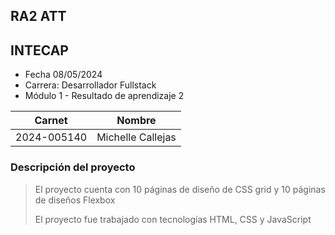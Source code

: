 ## RA2 ATT
## INTECAP

- Fecha 08/05/2024
- Carrera: Desarrollador Fullstack
- Módulo 1 - Resultado de aprendizaje 2

|Carnet|Nombre|
|-----|-----|
|2024-005140|Michelle Callejas|

### Descripción del proyecto


> El proyecto cuenta con 10 páginas de diseño de CSS grid y 10 páginas de diseños Flexbox
>
> 
> El proyecto fue trabajado con tecnologías HTML, CSS y JavaScript
